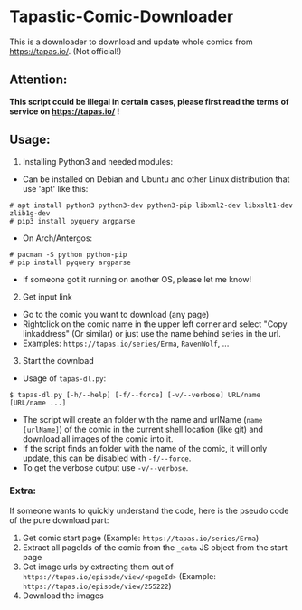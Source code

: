 # Tapastic-Comic-Downloader
This is a downloader to download and update whole comics from https://tapas.io/. (Not official!)

## Attention:
**This script could be illegal in certain cases, please first read the terms of service on https://tapas.io/ !**

## Usage:
1. Installing Python3 and needed modules:
 * Can be installed on Debian and Ubuntu and other Linux distribution that use 'apt' like this:
 ```
 # apt install python3 python3-dev python3-pip libxml2-dev libxslt1-dev zlib1g-dev
 # pip3 install pyquery argparse
 ```
 * On Arch/Antergos:
 ```
 # pacman -S python python-pip
 # pip install pyquery argparse
 ```
 + If someone got it running on another OS, please let me know!
2. Get input link
 * Go to the comic you want to download (any page)
 * Rightclick on the comic name in the upper left corner and select "Copy linkaddress" (Or similar) or just use the name behind series in the url.
 * Examples: `https://tapas.io/series/Erma`, `RavenWolf`, ...
3. Start the download
 * Usage of `tapas-dl.py`:
 ```
 $ tapas-dl.py [-h/--help] [-f/--force] [-v/--verbose] URL/name [URL/name ...]
 ```
 * The script will create an folder with the name and urlName (`name [urlName]`) of the comic in the current shell location (like git) and download all images of the comic into it.
 * If the script finds an folder with the name of the comic, it will only update, this can be disabled with `-f/--force`.
 * To get the verbose output use `-v/--verbose`.

### Extra:
If someone wants to quickly understand the code, here is the pseudo code of the pure download part:
1. Get comic start page (Example: `https://tapas.io/series/Erma`)
2. Extract all pageIds of the comic from the `_data` JS object from the start page
3. Get image urls by extracting them out of `https://tapas.io/episode/view/<pageId>` (Example: `https://tapas.io/episode/view/255222`)
4. Download the images
